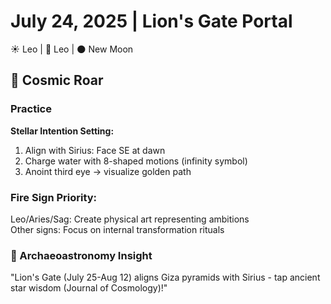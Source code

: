 # July 24, 2025 | Lion's Gate Portal  
☀️ Leo | 🌙 Leo | 🌑 New Moon  

## 🦁 Cosmic Roar  

### Practice  
**Stellar Intention Setting:**  
1. Align with Sirius: Face SE at dawn  
2. Charge water with 8-shaped motions (infinity symbol)  
3. Anoint third eye → visualize golden path  

### Fire Sign Priority:  
Leo/Aries/Sag: Create physical art representing ambitions  
Other signs: Focus on internal transformation rituals  

### 💫 Archaeoastronomy Insight  
"Lion's Gate (July 25-Aug 12) aligns Giza pyramids with Sirius - tap ancient star wisdom (Journal of Cosmology)!" 